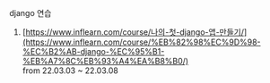 django 연습   

1. [https://www.inflearn.com/course/나의-첫-django-앱-만들기/](https://www.inflearn.com/course/%EB%82%98%EC%9D%98-%EC%B2%AB-django-%EC%95%B1-%EB%A7%8C%EB%93%A4%EA%B8%B0/)  
from 22.03.03 ~ 22.03.08
